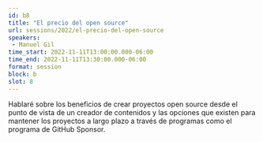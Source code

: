 ```yaml
---
id: b8
title: "El precio del open source"
url: sessions/2022/el-precio-del-open-source 
speakers:
 - Manuel Gil
time_start: 2022-11-11T13:00:00.000-06:00
time_end: 2022-11-11T13:30:00.000-06:00
format: session
block: b
slot: 8
---
```


Hablaré sobre los beneficios de crear proyectos open source desde el punto de vista de un creador de contenidos y las opciones que existen para mantener los proyectos a largo plazo a través de programas como el programa de GitHub Sponsor.